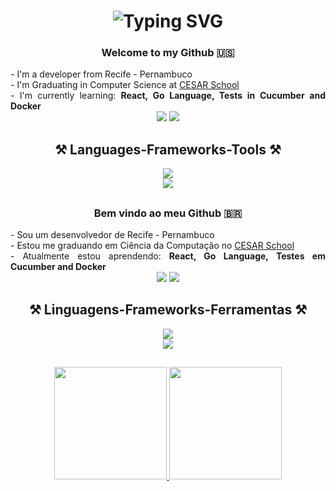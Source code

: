 <h1 align="center">
    <img src="https://readme-typing-svg.herokuapp.com?font=Righteous&size=35&center=true&vCenter=true&width=500&height=70&duration=4000&pause=2000&lines=Hi+There!+👋+I'm+Paulo+Campos!" alt="Typing SVG" />
</h1>

<h3 align="center">
  Welcome to my Github 🇺🇸
</h3>
<div align="justify">
  - I'm a developer from Recife - Pernambuco<br>
  - I'm Graduating in Computer Science at <a href="https://www.cesar.school/" target="_blank">CESAR School</a><br>
  - I'm currently learning: <strong> React, Go Language, Tests in Cucumber and Docker </strong>
  <div align="center">
      <a href="https://www.linkedin.com/in/paulo-campos-a5ba8a1b7/" target="_blank"><img src="https://img.shields.io/badge/-LinkedIn-%230077B5?style=for-the-badge&logo=linkedin&logoColor=white" target="_blank"></a>
      <a href = "mailto:paulo.m.campos6601@gmail.com"><img src="https://img.shields.io/badge/Gmail-D14836?style=for-the-badge&logo=gmail&logoColor=white" target="_blank"></a>
  </div>
</div>
<h2 align="center">⚒️ Languages-Frameworks-Tools ⚒️</h2>
<div align="center">
    <img src="https://skillicons.dev/icons?i=nodejs,python,java,mysql,django,spring,docker" /><br>
    <img src="https://skillicons.dev/icons?i=c,linux,react,javascript,html,css" /><br>
</div>

##

<h3 align="center">
  Bem vindo ao meu Github 🇧🇷
</h3>
<div align="justify">
  - Sou um desenvolvedor de Recife - Pernambuco<br>
  - Estou me graduando em Ciência da Computação no <a href="https://www.cesar.school/" target="_blank">CESAR School</a><br>
  - Atualmente estou aprendendo: <strong> React, Go Language, Testes em Cucumber and Docker </strong>
  <div align="center">
      <a href="https://www.linkedin.com/in/paulo-campos-a5ba8a1b7/" target="_blank"><img src="https://img.shields.io/badge/-LinkedIn-%230077B5?style=for-the-badge&logo=linkedin&logoColor=white" target="_blank"></a>
      <a href = "mailto:paulo.m.campos6601@gmail.com"><img src="https://img.shields.io/badge/Gmail-D14836?style=for-the-badge&logo=gmail&logoColor=white" target="_blank"></a>
  </div>
</div>
<h2 align="center">⚒️ Linguagens-Frameworks-Ferramentas ⚒️</h2>
<div align="center">
    <img src="https://skillicons.dev/icons?i=nodejs,python,java,mysql,django,spring,docker" /><br>
    <img src="https://skillicons.dev/icons?i=c,linux,react,javascript,html,css" /><br>
</div>

##

<div align="center">
  <a href="https://github.com/paulo-campos-57">
    <img height="180em" src="https://github-readme-stats.vercel.app/api?username=paulo-campos-57&show_icons=true&theme=dracula"/>
  <img height="180em" src="https://github-readme-stats.vercel.app/api/top-langs/?username=paulo-campos-57&layout=compact&langs_count=7&theme=dracula"/>
</div>
